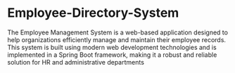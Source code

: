 # Employee-Directory-System
The Employee Management System is a web-based application designed to help organizations efficiently manage and maintain their employee records. This system is built using modern web development technologies and is implemented in a Spring Boot framework, making it a robust and reliable solution for HR and administrative departments
